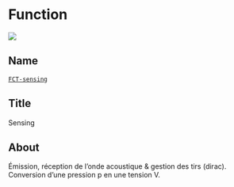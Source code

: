 # Function
![](viewme.jpg)

## Name
[`FCT-sensing`]()

## Title
Sensing

## About
Émission, réception de l’onde acoustique & gestion des tirs (dirac).
Conversion d’une pression p en une tension V.
